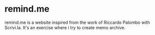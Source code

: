 # remind.me
remind.me is a website inspired from the work of Riccardo Palombo with Scrivi.la. It's an exercise where i try to create memo archive.
